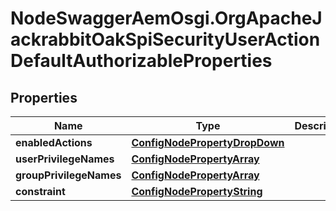 # NodeSwaggerAemOsgi.OrgApacheJackrabbitOakSpiSecurityUserActionDefaultAuthorizableProperties

## Properties
Name | Type | Description | Notes
------------ | ------------- | ------------- | -------------
**enabledActions** | [**ConfigNodePropertyDropDown**](ConfigNodePropertyDropDown.md) |  | [optional] 
**userPrivilegeNames** | [**ConfigNodePropertyArray**](ConfigNodePropertyArray.md) |  | [optional] 
**groupPrivilegeNames** | [**ConfigNodePropertyArray**](ConfigNodePropertyArray.md) |  | [optional] 
**constraint** | [**ConfigNodePropertyString**](ConfigNodePropertyString.md) |  | [optional] 


